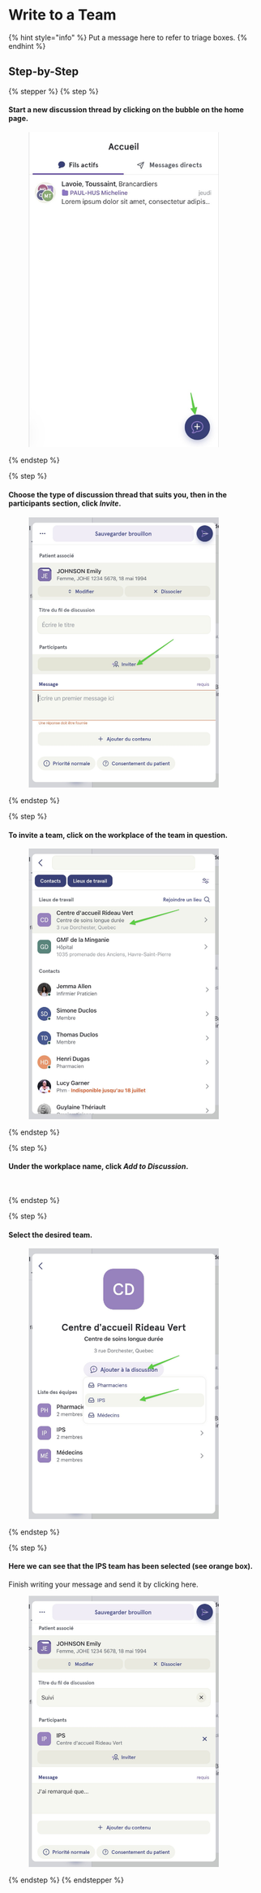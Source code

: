 # Write to a Team

{% hint style="info" %}
Put a message here to refer to triage boxes.
{% endhint %}

## Step-by-Step

{% stepper %}
{% step %}
#### Start a new discussion thread by clicking on the bubble on the home page.

<div align="left"><figure><img src="../../.gitbook/assets/Écrire à une équipe - Step 1.jpeg" alt="" width="375"><figcaption></figcaption></figure></div>
{% endstep %}

{% step %}
#### Choose the type of discussion thread that suits you, then in the participants section, click _Invite_.

<div align="left"><figure><img src="../../.gitbook/assets/Écrire à une équipe - Step 6.jpeg" alt="" width="375"><figcaption></figcaption></figure></div>
{% endstep %}

{% step %}
#### To invite a team, click on the workplace of the team in question.

<div align="left"><figure><img src="../../.gitbook/assets/Écrire à une équipe - Step 7.jpeg" alt="" width="375"><figcaption></figcaption></figure></div>
{% endstep %}

{% step %}
#### Under the workplace name, click _Add to Discussion_.

<div align="left"><figure><img src="../../.gitbook/assets/%C3%89crire%20%C3%A0%20une%20%C3%A9quipe%20-%20Step%208.jpeg" alt="" width="375"><figcaption></figcaption></figure></div>
{% endstep %}

{% step %}
#### Select the desired team.

<div align="left"><figure><img src="../../.gitbook/assets/Écrire à une équipe - Step 9.jpeg" alt="" width="375"><figcaption></figcaption></figure></div>
{% endstep %}

{% step %}
#### Here we can see that the IPS team has been selected (see orange box).

Finish writing your message and send it by clicking here.

<div align="left"><figure><img src="../../.gitbook/assets/Écrire à une équipe - Step 10.jpeg" alt="" width="375"><figcaption></figcaption></figure></div>
{% endstep %}
{% endstepper %}
